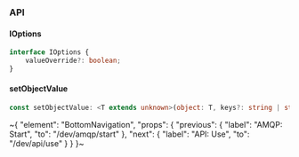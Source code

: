 

### API

#### IOptions

```ts
interface IOptions {
    valueOverride?: boolean;
}
```

#### setObjectValue

```ts
const setObjectValue: <T extends unknown>(object: T, keys?: string | string[], value?: any, options_?: IOptions) => T;
```


~{
  "element": "BottomNavigation",
  "props": {
    "previous": {
      "label": "AMQP: Start",
      "to": "/dev/amqp/start"
    },
    "next": {
      "label": "API: Use",
      "to": "/dev/api/use"
    }
  }
}~